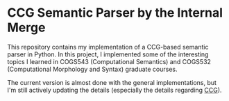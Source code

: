 # CCG Semantic Parser by the Internal Merge

This repository contains my implementation of a CCG-based semantic parser in Python. In this project, I implemented some of the interesting topics I learned in COGS543 (Computational Semantics) and COGS532 (Computational Morphology and Syntax) graduate courses.

The current version is almost done with the general implementations, but I'm still actively updating the details (especially the details regarding [CCG](https://direct.mit.edu/ling/article-abstract/doi/10.1162/ling_a_00521/117700/On-Internal-Merge?redirectedFrom=fulltext)).


